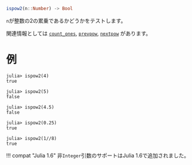 ```julia
ispow2(n::Number) -> Bool
```

`n`が整数の2の累乗であるかどうかをテストします。

関連情報としては [`count_ones`](@ref), [`prevpow`](@ref), [`nextpow`](@ref) があります。

# 例

```jldoctest
julia> ispow2(4)
true

julia> ispow2(5)
false

julia> ispow2(4.5)
false

julia> ispow2(0.25)
true

julia> ispow2(1//8)
true
```

!!! compat "Julia 1.6"
    非`Integer`引数のサポートはJulia 1.6で追加されました。

